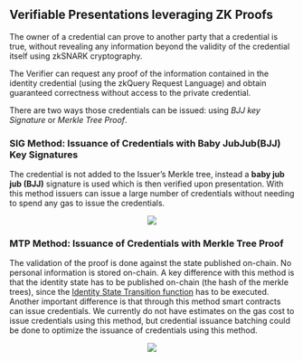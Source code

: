 ## Verifiable Presentations leveraging ZK Proofs

The owner of a credential can prove to another party that a credential is true, without revealing any information beyond the validity of the credential itself using zkSNARK cryptography.

The Verifier can request any proof of the information contained in the identity credential (using the zkQuery Request Language) and obtain guaranteed correctness without access to the private credential.

There are two ways those credentials can be issued: using *BJJ key Signature* or *Merkle Tree Proof*.


### SIG Method: Issuance of Credentials with Baby JubJub(BJJ) Key Signatures

The credential is not added to the Issuer’s Merkle tree, instead a **baby jub jub (BJJ)** signature is used which is then verified upon presentation. With this method issuers can issue a large number of credentials without needing to spend any gas to issue the credentials.

<div align="center">
    <img src="../../imgs/babyjubjub.png"></img>
</div>

### MTP Method: Issuance of Credentials with Merkle Tree Proof

The validation of the proof is done against the state published on-chain. No personal information is stored on-chain. A key difference with this method is that the identity state has to be published on-chain (the hash of the merkle trees), since the [Identity State Transition function](https://docs.iden3.io/protocol/spec/#identity-state-update) has to be executed. Another important difference is that through this method smart contracts can issue credentials. We currently do not have estimates on the gas cost to issue credentials using this method, but credential issuance batching could be done to optimize the issuance of credentials using this method.

<div align="center">
    <img src="../../imgs/mtp.png"></img>
</div>
